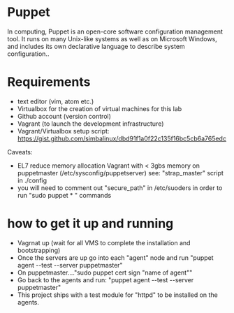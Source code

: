 # Puppet 


In computing, Puppet is an open-core software configuration management tool. It runs on many Unix-like systems as well as on Microsoft Windows, and includes its own declarative language to describe system configuration..

# Requirements 

  - text editor (vim, atom etc.)
  - Virtualbox for the creation of virtual machines for this lab
  - Github account (version control)
  - Vagrant (to launch the development infrastructure)
  - Vagrant/Virtualbox setup script: https://gist.github.com/simbalinux/dbd91f1a0f22c135f16bc5cb6a765edc

Caveats:
  - EL7 reduce memory allocation Vagrant with < 3gbs memory on puppetmaster (/etc/sysconfig/puppetserver) see: "strap_master" script in ./config
  - you will need to comment out "secure_path" in /etc/suoders in order to run "sudo puppet * " commands 


# how to get it up and running
  - Vagrnat up (wait for all VMS to complete the installation and bootstrapping)
  - Once the servers are up go into each "agent" node and run "puppet agent --test --server puppetmaster" 
  - On puppetmaster...."sudo puppet cert sign "name of agent""
  - Go back to the agents and run: "puppet agent --test --server puppetmaster"
  - This project ships with a test module for "httpd" to be installed on the agents.
